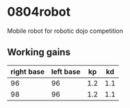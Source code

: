 # 0804robot
Mobile robot for robotic dojo competition

## Working gains

| right base  | left base | kp | kd |
| ----------- | --------- | -- | -- |
96    |  96    |  1.2 | 1.1 |
98    |  96   |   1.2 | 1.1 |
